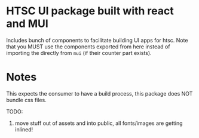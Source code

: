 # HTSC UI package built with react and MUI

Includes bunch of components to facilitate building UI apps for htsc. Note that you MUST use the components exported from here
instead of importing the directly from `mui` (if their counter part exists).

# Notes

This expects the consumer to have a build process, this package does NOT bundle css files.

TODO:

1. move stuff out of assets and into public, all fonts/images are getting inlined!
